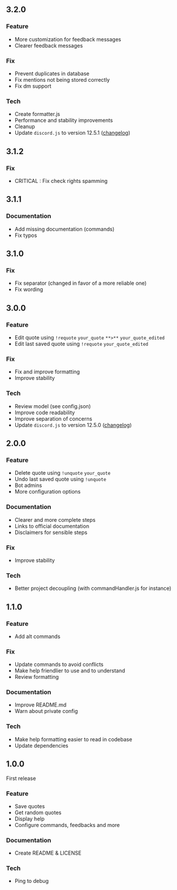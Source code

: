 ## 3.2.0

### Feature
-   More customization for feedback messages
-   Clearer feedback messages

### Fix
-   Prevent duplicates in database
-   Fix mentions not being stored correctly
-   Fix dm support

### Tech
-   Create formatter.js
-   Performance and stability improvements
-   Cleanup
-   Update `discord.js` to version 12.5.1 ([changelog](https://github.com/discordjs/discord.js/releases/tag/12.5.1))

## 3.1.2

### Fix
-   CRITICAL : Fix check rights spamming

## 3.1.1

### Documentation
-   Add missing documentation (commands)
-   Fix typos

## 3.1.0

### Fix
-   Fix separator (changed in favor of a more reliable one)
-   Fix wording

## 3.0.0

### Feature
-   Edit quote using `!requote` `your_quote` `**>**` `your_quote_edited`
-   Edit last saved quote using `!requote` `your_quote_edited`

### Fix
-   Fix and improve formatting
-   Improve stability

### Tech
-   Review model (see config.json)
-   Improve code readability
-   Improve separation of concerns
-   Update `discord.js` to version 12.5.0 ([changelog](https://github.com/discordjs/discord.js/releases/tag/12.5.0))

## 2.0.0

### Feature
-   Delete quote using `!unquote` `your_quote`
-   Undo last saved quote using `!unquote`
-   Bot admins
-   More configuration options

### Documentation
-   Clearer and more complete steps
-   Links to official documentation
-   Disclaimers for sensible steps

### Fix
-   Improve stability

### Tech
-   Better project decoupling (with commandHandler.js for instance)

## 1.1.0

### Feature

-   Add alt commands

### Fix

-   Update commands to avoid conflicts
-   Make help friendlier to use and to understand
-   Review formatting

### Documentation
-   Improve README.md
-   Warn about private config

### Tech
-   Make help formatting easier to read in codebase
-   Update dependencies

## 1.0.0

First release

### Feature
-   Save quotes
-   Get random quotes
-   Display help
-   Configure commands, feedbacks and more

### Documentation
-   Create README & LICENSE

### Tech
-   Ping to debug
